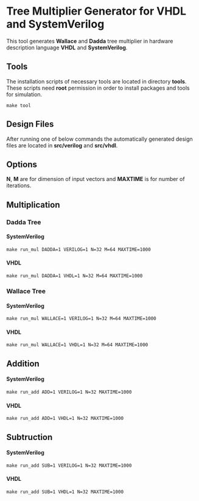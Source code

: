 # Tree Multiplier Generator for VHDL and SystemVerilog

This tool generates **Wallace** and **Dadda** tree multiplier in hardware description language **VHDL** and **SystemVerilog**.

## Tools

The installation scripts of necessary tools are located in directory **tools**. These scripts need **root** permission in order to install packages and tools for simulation.

```console
make tool
```

## Design Files

After running one of below commands the automatically generated design files are located in **src/verilog** and **src/vhdl**.

## Options

**N**, **M** are for dimension of input vectors and **MAXTIME** is for number of iterations.

## Multiplication

### Dadda Tree

#### SystemVerilog

```console
make run_mul DADDA=1 VERILOG=1 N=32 M=64 MAXTIME=1000
```

#### VHDL

```console
make run_mul DADDA=1 VHDL=1 N=32 M=64 MAXTIME=1000
```

### Wallace Tree

#### SystemVerilog

```console
make run_mul WALLACE=1 VERILOG=1 N=32 M=64 MAXTIME=1000
```

#### VHDL

```console
make run_mul WALLACE=1 VHDL=1 N=32 M=64 MAXTIME=1000
```

## Addition

#### SystemVerilog

```console
make run_add ADD=1 VERILOG=1 N=32 MAXTIME=1000
```

#### VHDL

```console
make run_add ADD=1 VHDL=1 N=32 MAXTIME=1000
```

## Subtruction

#### SystemVerilog

```console
make run_add SUB=1 VERILOG=1 N=32 MAXTIME=1000
```

#### VHDL

```console
make run_add SUB=1 VHDL=1 N=32 MAXTIME=1000
```
